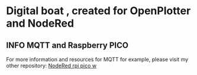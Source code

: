 # Digital boat , created for OpenPlotter and NodeRed

## INFO MQTT and Raspberry PICO
For more information and resources for MQTT for example, please visit my other repository: [NodeRed rpi pico w](https://github.com/anton87andersson/node_red_rpi_pico_w)
